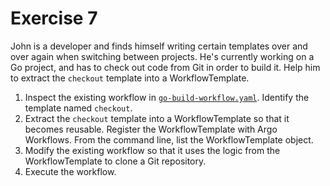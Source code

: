 # Exercise 7

John is a developer and finds himself writing certain templates over and over again when switching between projects. He's currently working on a Go project, and has to check out code from Git in order to build it. Help him to extract the `checkout` template into a WorkflowTemplate.

1. Inspect the existing workflow in [`go-build-workflow.yaml`](./go-build-workflow.yaml). Identify the template named `checkout`.
2. Extract the `checkout` template into a WorkflowTemplate so that it becomes reusable. Register the WorkflowTemplate with Argo Workflows. From the command line, list the WorkflowTemplate object.
3. Modify the existing workflow so that it uses the logic from the WorkflowTemplate to clone a Git repository.
4. Execute the workflow.